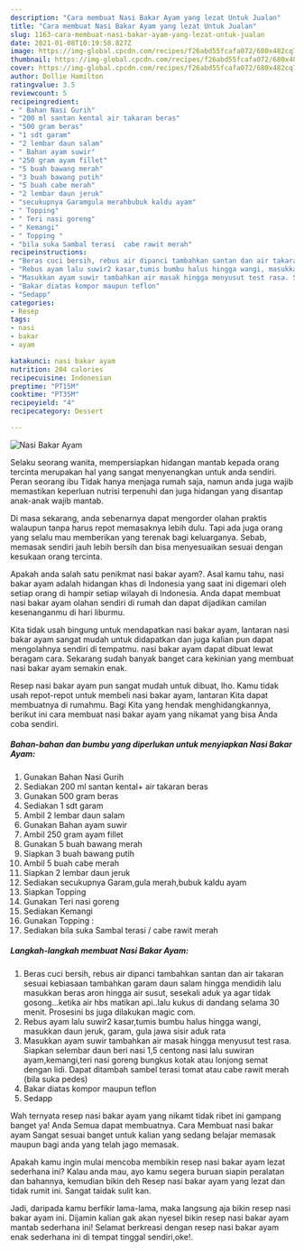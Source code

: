 ```yaml
---
description: "Cara membuat Nasi Bakar Ayam yang lezat Untuk Jualan"
title: "Cara membuat Nasi Bakar Ayam yang lezat Untuk Jualan"
slug: 1163-cara-membuat-nasi-bakar-ayam-yang-lezat-untuk-jualan
date: 2021-01-08T10:19:58.827Z
image: https://img-global.cpcdn.com/recipes/f26abd55fcafa072/680x482cq70/nasi-bakar-ayam-foto-resep-utama.jpg
thumbnail: https://img-global.cpcdn.com/recipes/f26abd55fcafa072/680x482cq70/nasi-bakar-ayam-foto-resep-utama.jpg
cover: https://img-global.cpcdn.com/recipes/f26abd55fcafa072/680x482cq70/nasi-bakar-ayam-foto-resep-utama.jpg
author: Dollie Hamilton
ratingvalue: 3.5
reviewcount: 5
recipeingredient:
- " Bahan Nasi Gurih"
- "200 ml santan kental air takaran beras"
- "500 gram beras"
- "1 sdt garam"
- "2 lembar daun salam"
- " Bahan ayam suwir"
- "250 gram ayam fillet"
- "5 buah bawang merah"
- "3 buah bawang putih"
- "5 buah cabe merah"
- "2 lembar daun jeruk"
- "secukupnya Garamgula merahbubuk kaldu ayam"
- " Topping"
- " Teri nasi goreng"
- " Kemangi"
- " Topping "
- "bila suka Sambal terasi  cabe rawit merah"
recipeinstructions:
- "Beras cuci bersih, rebus air dipanci tambahkan santan dan air takaran sesuai kebiasaan tambahkan garam daun salam hingga mendidih lalu masukkan beras aron hingga air susut, sesekali aduk ya agar tidak gosong...ketika air hbs matikan api..lalu kukus di dandang selama 30 menit. Prosesini bs juga dilakukan magic com."
- "Rebus ayam lalu suwir2 kasar,tumis bumbu halus hingga wangi, masukkan daun jeruk, garam, gula jawa sisir aduk rata"
- "Masukkan ayam suwir tambahkan air masak hingga menyusut test rasa. Siapkan selembar daun beri nasi 1,5 centong nasi lalu suwiran ayam,kemangi,teri nasi goreng bungkus kotak atau lonjong semat dengan lidi. Dapat ditambah sambel terasi tomat atau cabe rawit merah (bila suka pedes)"
- "Bakar diatas kompor maupun teflon"
- "Sedapp"
categories:
- Resep
tags:
- nasi
- bakar
- ayam

katakunci: nasi bakar ayam 
nutrition: 204 calories
recipecuisine: Indonesian
preptime: "PT15M"
cooktime: "PT35M"
recipeyield: "4"
recipecategory: Dessert

---
```



![Nasi Bakar Ayam](https://img-global.cpcdn.com/recipes/f26abd55fcafa072/680x482cq70/nasi-bakar-ayam-foto-resep-utama.jpg)

Selaku seorang wanita, mempersiapkan hidangan mantab kepada orang tercinta merupakan hal yang sangat menyenangkan untuk anda sendiri. Peran seorang ibu Tidak hanya menjaga rumah saja, namun anda juga wajib memastikan keperluan nutrisi terpenuhi dan juga hidangan yang disantap anak-anak wajib mantab.

Di masa  sekarang, anda sebenarnya dapat mengorder olahan praktis walaupun tanpa harus repot memasaknya lebih dulu. Tapi ada juga orang yang selalu mau memberikan yang terenak bagi keluarganya. Sebab, memasak sendiri jauh lebih bersih dan bisa menyesuaikan sesuai dengan kesukaan orang tercinta. 



Apakah anda salah satu penikmat nasi bakar ayam?. Asal kamu tahu, nasi bakar ayam adalah hidangan khas di Indonesia yang saat ini digemari oleh setiap orang di hampir setiap wilayah di Indonesia. Anda dapat membuat nasi bakar ayam olahan sendiri di rumah dan dapat dijadikan camilan kesenanganmu di hari liburmu.

Kita tidak usah bingung untuk mendapatkan nasi bakar ayam, lantaran nasi bakar ayam sangat mudah untuk didapatkan dan juga kalian pun dapat mengolahnya sendiri di tempatmu. nasi bakar ayam dapat dibuat lewat beragam cara. Sekarang sudah banyak banget cara kekinian yang membuat nasi bakar ayam semakin enak.

Resep nasi bakar ayam pun sangat mudah untuk dibuat, lho. Kamu tidak usah repot-repot untuk membeli nasi bakar ayam, lantaran Kita dapat membuatnya di rumahmu. Bagi Kita yang hendak menghidangkannya, berikut ini cara membuat nasi bakar ayam yang nikamat yang bisa Anda coba sendiri.

<!--inarticleads1-->

##### Bahan-bahan dan bumbu yang diperlukan untuk menyiapkan Nasi Bakar Ayam:

1. Gunakan  Bahan Nasi Gurih
1. Sediakan 200 ml santan kental+ air takaran beras
1. Gunakan 500 gram beras
1. Sediakan 1 sdt garam
1. Ambil 2 lembar daun salam
1. Gunakan  Bahan ayam suwir
1. Ambil 250 gram ayam fillet
1. Gunakan 5 buah bawang merah
1. Siapkan 3 buah bawang putih
1. Ambil 5 buah cabe merah
1. Siapkan 2 lembar daun jeruk
1. Sediakan secukupnya Garam,gula merah,bubuk kaldu ayam
1. Siapkan  Topping
1. Gunakan  Teri nasi goreng
1. Sediakan  Kemangi
1. Gunakan  Topping :
1. Sediakan bila suka Sambal terasi / cabe rawit merah




<!--inarticleads2-->

##### Langkah-langkah membuat Nasi Bakar Ayam:

1. Beras cuci bersih, rebus air dipanci tambahkan santan dan air takaran sesuai kebiasaan tambahkan garam daun salam hingga mendidih lalu masukkan beras aron hingga air susut, sesekali aduk ya agar tidak gosong...ketika air hbs matikan api..lalu kukus di dandang selama 30 menit. Prosesini bs juga dilakukan magic com.
1. Rebus ayam lalu suwir2 kasar,tumis bumbu halus hingga wangi, masukkan daun jeruk, garam, gula jawa sisir aduk rata
1. Masukkan ayam suwir tambahkan air masak hingga menyusut test rasa. Siapkan selembar daun beri nasi 1,5 centong nasi lalu suwiran ayam,kemangi,teri nasi goreng bungkus kotak atau lonjong semat dengan lidi. Dapat ditambah sambel terasi tomat atau cabe rawit merah (bila suka pedes)
1. Bakar diatas kompor maupun teflon
1. Sedapp




Wah ternyata resep nasi bakar ayam yang nikamt tidak ribet ini gampang banget ya! Anda Semua dapat membuatnya. Cara Membuat nasi bakar ayam Sangat sesuai banget untuk kalian yang sedang belajar memasak maupun bagi anda yang telah jago memasak.

Apakah kamu ingin mulai mencoba membikin resep nasi bakar ayam lezat sederhana ini? Kalau anda mau, ayo kamu segera buruan siapin peralatan dan bahannya, kemudian bikin deh Resep nasi bakar ayam yang lezat dan tidak rumit ini. Sangat taidak sulit kan. 

Jadi, daripada kamu berfikir lama-lama, maka langsung aja bikin resep nasi bakar ayam ini. Dijamin kalian gak akan nyesel bikin resep nasi bakar ayam mantab sederhana ini! Selamat berkreasi dengan resep nasi bakar ayam enak sederhana ini di tempat tinggal sendiri,oke!.

